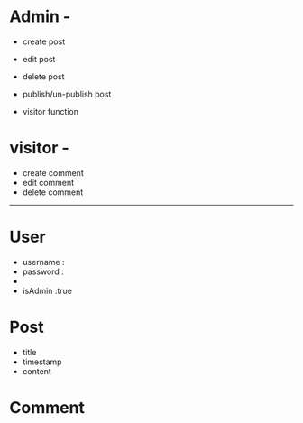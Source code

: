# Admin - 
- create post 
- edit post
- delete post
- publish/un-publish post

- visitor function

# visitor -
- create comment
- edit comment
- delete comment

------------------------------

# User
- username : 
- password :
- 
- isAdmin :true

# Post
- title
- timestamp
- content


# Comment